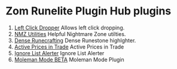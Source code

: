 # Zom Runelite Plugin Hub plugins

1. [Left Click Dropper](https://github.com/JZomDev/zom-external-plugins/tree/leftclick-dropper_1.7) Allows left click dropping. 
2. [NMZ Utilities](https://github.com/redrumze/zom-external-plugins/tree/nmz_util) Helpful Nightmare Zone utilties.
3. [Dense Runecrafting](https://github.com/redrumze/zom-external-plugins/tree/dense_essence) Dense Runestone highlghter.
4. [Active Prices in Trade](https://github.com/redrumze/zom-external-plugins/tree/ActivePrices) Active Prices in Trade
5. [Ignore List Alerter](https://github.com/redrumze/zom-external-plugins/tree/IgnoreListAlert) Ignore List Alerter
6. [Moleman Mode BETA](https://github.com/redrumze/zom-external-plugins/tree/molemanmode) Moleman Mode Plugin
